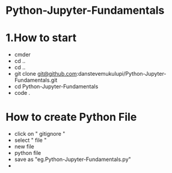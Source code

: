 # Python-Jupyter-Fundamentals
# 1.How to start
* cmder
* cd .. 
* cd ..
* git clone git@github.com:danstevemukulupi/Python-Jupyter-Fundamentals.git
* cd Python-Jupyter-Fundamentals
* code .
# How to create Python File
* click on " gitignore "
* select " file "
* new file 
* python file
* save as "eg.Python-Jupyter-Fundamentals.py"
* 
